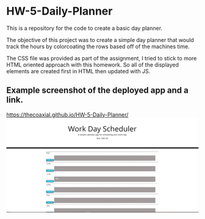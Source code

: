 # HW-5-Daily-Planner

This is a repository for the code to create a basic day planner.

The objective of this project was to create a simple day planner that would track the hours by colorcoating the rows based off of the machines time.

The CSS file was provided as part of the assignment, I tried to stick to more HTML oriented approach with this homework. So all of the displayed elements are created first in HTML then updated with JS. 

## Example screenshot of the deployed app and a link. 
https://thecoaxial.github.io/HW-5-Daily-Planner/
![Screenshot](planner.PNG)
